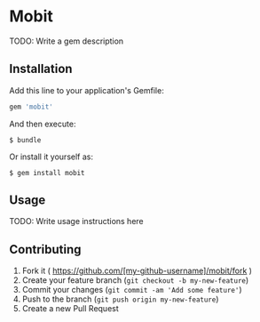 # Mobit

TODO: Write a gem description

## Installation

Add this line to your application's Gemfile:

```ruby
gem 'mobit'
```

And then execute:

    $ bundle

Or install it yourself as:

    $ gem install mobit

## Usage

TODO: Write usage instructions here

## Contributing

1. Fork it ( https://github.com/[my-github-username]/mobit/fork )
2. Create your feature branch (`git checkout -b my-new-feature`)
3. Commit your changes (`git commit -am 'Add some feature'`)
4. Push to the branch (`git push origin my-new-feature`)
5. Create a new Pull Request